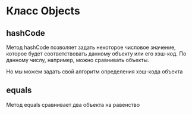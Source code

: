 # Класс Objects

## hashCode
  Метод hashCode позволяет задать некоторое числовое значение, которое будет соответствовать данному объекту или его хэш-код. По данному числу, например, можно сравнивать объекты.

  Но мы можем задать свой алгоритм определения хэш-кода объекта

## equals
  Метод equals сравнивает два объекта на равенство